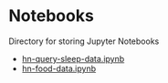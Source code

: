 # Notebooks

Directory for storing Jupyter Notebooks

- [hn-query-sleep-data.ipynb](https://nbviewer.jupyter.org/github/hnagib/fitbit-analytics/blob/master/notebooks/hn-query-sleep-data.ipynb?flush_cache=true)
- [hn-food-data.ipynb](https://nbviewer.jupyter.org/github/AI-AF/Fitbit-Analytics/blob/master/notebooks/hn-food-data.ipynb?flush_cache=true)
